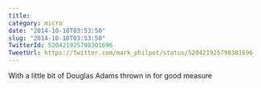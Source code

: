 ```yaml
---
title: 
category: micro
date: "2014-10-10T03:53:50"
slug: "2014-10-10T03:53:50"
TwitterId: 520421925798301696
TweetUrl: https://twitter.com/mark_philpot/status/520421925798301696
---
```


With a little bit of Douglas Adams thrown in for good measure
